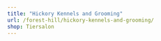 ```yaml
---
title: "Hickory Kennels and Grooming"
url: /forest-hill/hickory-kennels-and-grooming/
shop: Tiersalon
---
```

